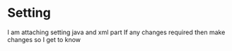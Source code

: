 # Setting
I am attaching setting java and xml part 
If any changes required then make changes so I get to know
